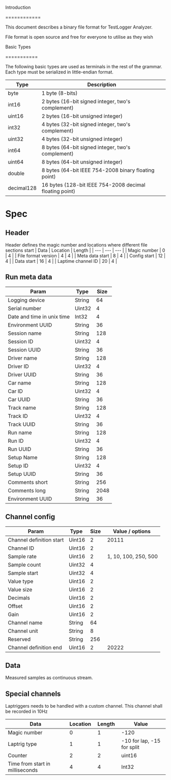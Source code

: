 Introduction

============

This document describes a binary file format for TestLogger Analyzer.

File format is open source and free for everyone to utilise as they wish

Basic Types

===========

The following basic types are used as terminals in the rest of the grammar. Each type must be serialized in little-endian format.

| Type | Description |
| --- | --- |
| byte | 1 byte (8-bits) |
| int16 | 2 bytes (16-bit signed integer, two's complement) |
| uint16 | 2 bytes (16-bit unsigned integer) |
| int32 | 4 bytes (32-bit signed integer, two's complement) |
| uint32 | 4 bytes (32-bit unsigned integer) |
| int64 | 8 bytes (64-bit signed integer, two's complement) |
| uint64 | 8 bytes (64-bit unsigned integer) |
| double | 8 bytes (64-bit IEEE 754-2008 binary floating point) |
| decimal128 | 16 bytes (128-bit IEEE 754-2008 decimal floating point) |

Spec
====

Header
------
Header defines the magic number and locations where different file sections start
| Data | Location | Length |
| --- | --- | --- |
| Magic number | 0 | 4 |
| File format version | 4 | 4 |
| Meta data start | 8 | 4 |
| Config start | 12 | 4 |
| Data start | 16 | 4 |
| Laptime channel ID | 20 | 4 |

Run meta data
-------------
| Param | Type | Size |
| --- | --- | --- |
| Logging device | String | 64 |
| Serial number | Uint32 | 4 |
| Date and time in unix time | Int32 | 4 |
| Environment UUID | String | 36 |
| Session name | String | 128 |
| Session ID | Uint32 | 4 |
| Session UUID | String | 36 |
| Driver name | String | 128 |
| Driver ID | Uint32 | 4 |
| Driver UUID | String | 36 |
| Car name | String | 128 |
| Car ID | Uint32 | 4 |
| Car UUID | String | 36 |
| Track name | String | 128 |
| Track ID | Uint32 | 4 |
| Track UUID | String | 36 |
| Run name | String | 128 |
| Run ID | Uint32 | 4 |
| Run UUID | String | 36 |
| Setup Name | String | 128 |
| Setup ID | Uint32 | 4 |
| Setup UUID | String | 36 |
| Comments short | String | 256 |
| Comments long | String | 2048 |
| Environment UUID | String | 36 |

Channel config
--------------
| Param | Type | Size | Value / options |
| --- | --- | --- | --- |
| Channel definition start | Uint16 | 2 | 20111 |
| Channel ID | Uint16 | 2 | |
| Sample rate | Uint16 | 2 | 1, 10, 100, 250, 500 |
| Sample count | Uint32 | 4 | |
| Sample start | Uint32 | 4 | |
| Value type | Uint16 | 2 | |
| Value size | Uint16 | 2 | |
| Decimals | Uint16 | 2 | |
| Offset | Uint16 | 2 | |
| Gain | Uint16 | 2 | |
| Channel name | String | 64 | |
| Channel unit | String | 8 | |
| Reserved | String | 256 | |
| Channel definition end | Uint16 | 2 | 20222 |

Data
----
Measured samples as continuous stream.

Special channels
----------------
Laptriggers needs to be handled with a custom channel. This channel shall be recorded in 10Hz

| Data | Location | Length | Value  |
| --- | --- | --- | --- |
| Magic number | 0 | 1 | -120 |
| Laptrig type | 1 | 1 | -10 for lap, -15 for split |
| Counter | 2 | 2 | uint16 |
| Time from start in milliseconds | 4 | 4 | Int32 |
